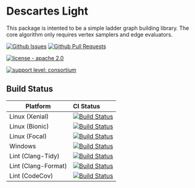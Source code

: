 # Descartes Light

This package is intented to be a simple ladder graph building library. The core algorithm only requires vertex samplers and edge evaluators.

[![Github Issues](https://img.shields.io/github/issues/swri-robotics/descartes_light.svg)](https://github.com/swri-robotics/descartes_light/issues)
[![Github Pull Requests](https://img.shields.io/github/issues-pr/swri-robotics/descartes_light.svg)](https://github.com/swri-robotics/descartes_light/pulls)

[![license - apache 2.0](https://img.shields.io/:license-Apache%202.0-yellowgreen.svg)](https://opensource.org/licenses/Apache-2.0)

[![support level: consortium](https://img.shields.io/badge/support%20level-consortium-brightgreen.png)](http://rosindustrial.org/news/2016/10/7/better-supporting-a-growing-ros-industrial-software-platform)

## Build Status

Platform             | CI Status
---------------------|:---------
Linux (Xenial)       | [![Build Status](https://github.com/swri-robotics/descartes_light/workflows/Xenial-Build/badge.svg)](https://github.com/swri-robotics/descartes_light/actions)
Linux (Bionic)       | [![Build Status](https://github.com/swri-robotics/descartes_light/workflows/Bionic-Build/badge.svg)](https://github.com/swri-robotics/descartes_light/actions)
Linux (Focal)        | [![Build Status](https://github.com/swri-robotics/descartes_light/workflows/Focal-Build/badge.svg)](https://github.com/swri-robotics/descartes_light/actions)
Windows              | [![Build Status](https://github.com/swri-robotics/descartes_light/workflows/Windows-Build/badge.svg)](https://github.com/swri-robotics/descartes_light/actions)
Lint  (Clang-Tidy)   | [![Build Status](https://github.com/swri-robotics/descartes_light/workflows/Focal-Build/badge.svg)](https://github.com/swri-robotics/descartes_light/actions)
Lint  (Clang-Format) | [![Build Status](https://github.com/swri-robotics/descartes_light/workflows/Clang-Format/badge.svg)](https://github.com/swri-robotics/descartes_light/actions)
Lint  (CodeCov)      | [![Build Status](https://github.com/swri-robotics/descartes_light/workflows/CodeCov/badge.svg)](https://github.com/swri-robotics/descartes_light/actions)

